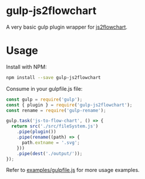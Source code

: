 # gulp-js2flowchart
A very basic gulp plugin wrapper for [js2flowchart](https://github.com/Bogdan-Lyashenko/js-code-to-svg-flowchart).

# Usage

Install with NPM:

```bash
npm install --save gulp-js2flowchart
```

Consume in your gulpfile.js file:

```js
const gulp = require('gulp');
const { plugin } = require('gulp-js2flowchart');
const rename = require('gulp-rename');

gulp.task('js-to-flow-chart', () => {
  return src('./src/fileSystem.js')
    .pipe(plugin())
    .pipe(rename((path) => {
      path.extname = '.svg';
    }))
    .pipe(dest('./output/'));
});
```

Refer to [examples/gulpfile.js](examples/gulpfile.js) for more usage examples.
